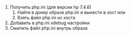1. Получить php.ini (для версии hp 7.4.6)
    1. Найти в докер образе php.ini и вынести в хост
    или
    2. Взять файл php.ini из хоста
2. Добавить в php.ini xdebug настройки
3. Смапить файл php.ini внутрь образа